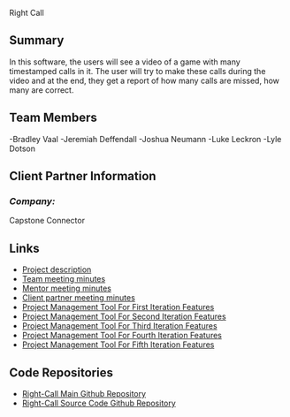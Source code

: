 Right Call
## **Summary**

In this software, the users will see a video of a game with many timestamped calls in it. The user will try to make these calls during the video and at the end, they get a report of how many calls are missed, how many are correct.

## **Team Members**

-Bradley Vaal
-Jeremiah Deffendall
-Joshua Neumann
-Luke Leckron
-Lyle Dotson


## **Client Partner Information**

### *Company:*
Capstone Connector


## **Links**

- [Project description](ProjectDescription.md)
- [Team meeting minutes](MeetingMinutes/Team)
- [Mentor meeting minutes](MeetingMinutes/Mentor)
- [Client partner meeting minutes](MeetingMinutes/ClientPartner)
- [Project Management Tool For First Iteration Features](https://github.com/users/UVCity/projects/1)
- [Project Management Tool For Second Iteration Features](https://github.com/users/UVCity/projects/3/views/1)
- [Project Management Tool For Third Iteration Features](https://github.com/users/UVCity/projects/4)
- [Project Management Tool For Fourth Iteration Features](https://github.com/users/UVCity/projects/5/views/1)
- [Project Management Tool For Fifth Iteration Features](https://github.com/users/UVCity/projects/6)

## **Code Repositories**

- [Right-Call Main Github Repository](https://github.com/UVCity/Right-Call)
- [Right-Call Source Code Github Repository](https://github.com/BRADrocket72/right-call-web)
